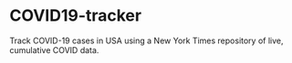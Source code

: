# COVID19-tracker
Track COVID-19 cases in USA using a New York Times repository of live, cumulative COVID data.
